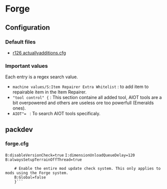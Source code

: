 <!-- TITLE: Forge -->

# Forge

## Configuration
### Default files
* [r126 actuallyadditions.cfg](https://gist.githubusercontent.com/Leosky/9e9f0e3c752f3e886f5789b138489ba3/raw/ec165a242f314d8184481bcafd64c1e949734db3/actuallyadditions.cfg)

### Important values
Each entry is a regex search value.
* ```machine values/S:Item Repairer Extra Whitelist``` : to add item to repairable item in the Item Repairer.
* ```"tool control" {``` : This section containe all added tool, AIOT tools are a bit overpowered and others are useless ore too powerfull (Emeralds ones).
* ```AIOT"= ``` : To search AIOT tools specificaly.


## packdev
### forge.cfg
```B:disableVersionCheck=true```
```I:dimensionUnloadQueueDelay=120```
```B:alwaysSetupTerrainOffThread=true```
```version_checking {
    # Enable the entire mod update check system. This only applies to mods using the Forge system.
    B:Global=false
	}```